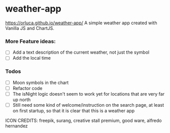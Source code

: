 # weather-app

https://orluca.github.io/weather-app/
A simple weather app created with Vanilla JS and ChartJS.

### More Feature ideas:

- [ ] Add a text description of the current weather, not just the symbol
- [ ] Add the local time

### Todos

- [ ] Moon symbols in the chart
- [ ] Refactor code
- [ ] The isNight logic doesn't seem to work yet for locations that are very far up north
- [ ] Still need some kind of welcome/instruction on the search page, at least on first startup, so that it is clear that this is a weather app

ICON CREDITS: freepik, surang, creative stall premium, good ware, alfredo hernandez
